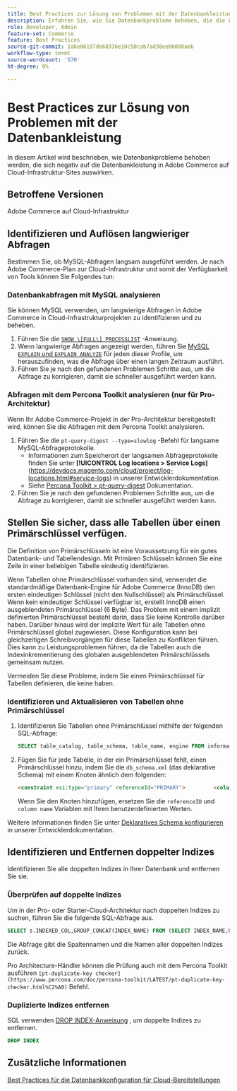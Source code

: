 ```yaml
---
title: Best Practices zur Lösung von Problemen mit der Datenbankleistung
description: Erfahren Sie, wie Sie Datenbankprobleme beheben, die die Leistung auf Adobe Commerce-Sites verlangsamen, die in der Cloud-Infrastruktur bereitgestellt werden.
role: Developer, Admin
feature-set: Commerce
feature: Best Practices
source-git-commit: 1abe86197de68336e10c50cab7ad38eebb098aeb
workflow-type: tm+mt
source-wordcount: '570'
ht-degree: 0%

---
```



<!--Consider moving this topic to the Maintenance section-->

# Best Practices zur Lösung von Problemen mit der Datenbankleistung

In diesem Artikel wird beschrieben, wie Datenbankprobleme behoben werden, die sich negativ auf die Datenbankleistung in Adobe Commerce auf Cloud-Infrastruktur-Sites auswirken.

## Betroffene Versionen

Adobe Commerce auf Cloud-Infrastruktur

## Identifizieren und Auflösen langwieriger Abfragen

Bestimmen Sie, ob MySQL-Abfragen langsam ausgeführt werden. Je nach Adobe Commerce-Plan zur Cloud-Infrastruktur und somit der Verfügbarkeit von Tools können Sie Folgendes tun:

### Datenbankabfragen mit MySQL analysieren

Sie können MySQL verwenden, um langwierige Abfragen in Adobe Commerce in Cloud-Infrastrukturprojekten zu identifizieren und zu beheben.

1. Führen Sie die [`SHOW \[FULL\] PROCESSLIST`](https://dev.mysql.com/doc/refman/8.0/en/show-processlist.html) -Anweisung.
1. Wenn langwierige Abfragen angezeigt werden, führen Sie [MySQL `EXPLAIN` und `EXPLAIN ANALYZE`](https://mysqlserverteam.com/mysql-explain-analyze/) für jeden dieser Profile, um herauszufinden, was die Abfrage über einen langen Zeitraum ausführt.
1. Führen Sie je nach den gefundenen Problemen Schritte aus, um die Abfrage zu korrigieren, damit sie schneller ausgeführt werden kann.

### Abfragen mit dem Percona Toolkit analysieren (nur für Pro-Architektur)

Wenn Ihr Adobe Commerce-Projekt in der Pro-Architektur bereitgestellt wird, können Sie die Abfragen mit dem Percona Toolkit analysieren.

1. Führen Sie die `pt-query-digest --type=slowlog` -Befehl für langsame MySQL-Abfrageprotokolle.
   * Informationen zum Speicherort der langsamen Abfrageprotokolle finden Sie unter **[!UICONTROL Log locations > Service Logs]**(https://devdocs.magento.com/cloud/project/log-locations.html#service-logs) in unserer Entwicklerdokumentation.
   * Siehe [Percona Toolkit > pt-query-digest](https://www.percona.com/doc/percona-toolkit/LATEST/pt-query-digest.html#pt-query-digest) Dokumentation.
1. Führen Sie je nach den gefundenen Problemen Schritte aus, um die Abfrage zu korrigieren, damit sie schneller ausgeführt werden kann.

## Stellen Sie sicher, dass alle Tabellen über einen Primärschlüssel verfügen.

Die Definition von Primärschlüsseln ist eine Voraussetzung für ein gutes Datenbank- und Tabellendesign. Mit Primären Schlüsseln können Sie eine Zeile in einer beliebigen Tabelle eindeutig identifizieren.

Wenn Tabellen ohne Primärschlüssel vorhanden sind, verwendet die standardmäßige Datenbank-Engine für Adobe Commerce (InnoDB) den ersten eindeutigen Schlüssel (nicht den Nullschlüssel) als Primärschlüssel. Wenn kein eindeutiger Schlüssel verfügbar ist, erstellt InnoDB einen ausgeblendeten Primärschlüssel (6 Byte). Das Problem mit einem implizit definierten Primärschlüssel besteht darin, dass Sie keine Kontrolle darüber haben. Darüber hinaus wird der implizite Wert für alle Tabellen ohne Primärschlüssel global zugewiesen. Diese Konfiguration kann bei gleichzeitigen Schreibvorgängen für diese Tabellen zu Konflikten führen. Dies kann zu Leistungsproblemen führen, da die Tabellen auch die Indexinkrementierung des globalen ausgeblendeten Primärschlüssels gemeinsam nutzen.

Vermeiden Sie diese Probleme, indem Sie einen Primärschlüssel für Tabellen definieren, die keine haben.

### Identifizieren und Aktualisieren von Tabellen ohne Primärschlüssel

1. Identifizieren Sie Tabellen ohne Primärschlüssel mithilfe der folgenden SQL-Abfrage:

   ```sql
   SELECT table_catalog, table_schema, table_name, engine FROM information_schema.tables        WHERE (table_catalog, table_schema, table_name) NOT IN (SELECT table_catalog, table_schema, table_name FROM information_schema.table_constraints  WHERE constraint_type = 'PRIMARY KEY') AND table_schema NOT IN ('information_schema', 'pg_catalog');    
   ```

1. Fügen Sie für jede Tabelle, in der ein Primärschlüssel fehlt, einen Primärschlüssel hinzu, indem Sie die `db_schema.xml` (das deklarative Schema) mit einem Knoten ähnlich dem folgenden:

   ```html
   <constraint xsi:type="primary" referenceId="PRIMARY">         <column name="id_column"/>     </constraint>    
   ```

   Wenn Sie den Knoten hinzufügen, ersetzen Sie die `referenceID` und `column name` Variablen mit Ihren benutzerdefinierten Werten.

Weitere Informationen finden Sie unter [Deklaratives Schema konfigurieren](https://developer.adobe.com/commerce/php/development/components/declarative-schema/configuration/) in unserer Entwicklerdokumentation.

## Identifizieren und Entfernen doppelter Indizes

Identifizieren Sie alle doppelten Indizes in Ihrer Datenbank und entfernen Sie sie.

### Überprüfen auf doppelte Indizes

Um in der Pro- oder Starter-Cloud-Architektur nach doppelten Indizes zu suchen, führen Sie die folgende SQL-Abfrage aus.

```sql
SELECT s.INDEXED_COL,GROUP_CONCAT(INDEX_NAME) FROM (SELECT INDEX_NAME,GROUP_CONCAT(CONCAT(TABLE_NAME,'.',COLUMN_NAME) ORDER BY CONCAT(SEQ_IN_INDEX,COLUMN_NAME)) 'INDEXED_COL' FROM INFORMATION_SCHEMA.STATISTICS WHERE TABLE_SCHEMA = 'db?' GROUP BY INDEX_NAME)as s GROUP BY INDEXED_COL HAVING COUNT(1)>1
```

Die Abfrage gibt die Spaltennamen und die Namen aller doppelten Indizes zurück.

Pro Architecture-Händler können die Prüfung auch mit dem Percona Toolkit ausführen  `[pt-duplicate-key checker](https://www.percona.com/doc/percona-toolkit/LATEST/pt-duplicate-key-checker.html%C2%A0)` Befehl.

### Duplizierte Indizes entfernen

SQL verwenden [DROP INDEX-Anweisung](https://dev.mysql.com/doc/refman/8.0/en/drop-index.html) , um doppelte Indizes zu entfernen.

```SQL
DROP INDEX
```

## Zusätzliche Informationen

[Best Practices für die Datenbankkonfiguration für Cloud-Bereitstellungen](../planning/database-on-cloud.md)

